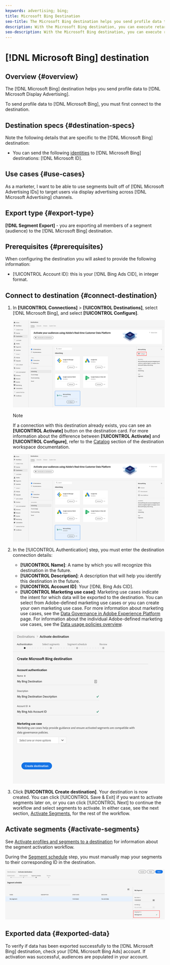 ```yaml
---
keywords: advertising; bing; 
title: Microsoft Bing Destination
seo-title: The Microsoft Bing destination helps you send profile data to Microsoft Display Advertising.
description: With the Microsoft Bing destination, you can execute retargeting and audience targeted digital campaigns across Microsoft Display Advertising.
seo-description: With the Microsoft Bing destination, you can execute retargeting and audience targeted digital campaigns across Microsoft Display Advertising.
---
```


# [!DNL Microsoft Bing] destination 

## Overview {#overview}

The [!DNL Microsoft Bing] destination helps you send profile data to [!DNL Microsoft Display Advertising].

To send profile data to [!DNL Microsoft Bing], you must first connect to the destination.

## Destination specs {#destination-specs}

Note the following details that are specific to the [!DNL Microsoft Bing] destination:

* You can send the following [identities](../../identity-service/namespaces.md) to [!DNL Microsoft Bing] destinations: [!DNL Microsoft ID].

## Use cases {#use-cases}

As a marketer, I want to be able to use segments built off of [!DNL Microsoft Advertising IDs] to target users via display advertising across [!DNL Microsoft Advertising] channels.

## Export type {#export-type}

**[!DNL Segment Export]** - you are exporting all members of a segment (audience) to the [!DNL Microsoft Bing] destination.

## Prerequisites {#prerequisites}

When configuring the destination you will asked to provide the following information:

* [!UICONTROL Account ID]: this is your [!DNL Bing Ads CID], in integer format.

## Connect to destination {#connect-destination}

1.  In **[!UICONTROL Connections]** > **[!UICONTROL Destinations]**, select [!DNL Microsoft Bing], and select **[!UICONTROL Configure]**.

    ![Configure Microsoft Bing Destination](assets/bing-destination-configure.png)

    >[!NOTE]
    >
    >If a connection with this destination already exists, you can see an **[!UICONTROL Activate]** button on the destination card. For more information about the difference between **[!UICONTROL Activate]** and **[!UICONTROL Configure]**, refer to the [Catalog](../destinations/destinations-workspace.md#catalog) section of the destination workspace documentation.
    >
    >![Activate Microsoft Bing Destination](assets/bing-destination-activate.png)

1. In the [!UICONTROL Authentication] step, you must enter the destination connection details:
   
   *  **[!UICONTROL Name]**: A name by which you will recognize this destination in the future.
   *  **[!UICONTROL Description]**: A description that will help you identify this destination in the future.
   *  **[!UICONTROL Account ID]**: Your [!DNL Bing Ads CID].
   *  **[!UICONTROL Marketing use case]**: Marketing use cases indicate the intent for which data will be exported to the destination. You can select from Adobe-defined marketing use cases or you can create your own marketing use case. For more information about marketing use cases, see the [Data Governance in Adobe Experience Platform](../privacy/data-governance-overview.md#destinations) page. For information about the individual Adobe-defined marketing use cases, see the [Data usage policies overview](../../data-governance/policies/overview.md#core-actions).

    ![Microsoft Bing Destination Authentication](assets/bing-destination-authentication.png)
    
1. Click **[!UICONTROL Create destination]**. Your destination is now created. You can click [!UICONTROL Save & Exit] if you want to activate segments later on, or you can click [!UICONTROL Next] to continue the workflow and select segments to activate. In either case, see the next section, [Activate Segments](#activate-segments), for the rest of the workflow.

## Activate segments {#activate-segments}

See [Activate profiles and segments to a destination](activate-destinations.md#select-attributes) for information about the segment activation workflow.

During the [Segment schedule](activate-destinations.md#segment-schedule) step, you must manually map your segments to their corresponding ID in the destination.

![Segment Mapping ID](assets/segment-mapping-id.png)

## Exported data {#exported-data}

To verify if data has been exported successfully to the [!DNL Microsoft Bing] destination, check your [!DNL Microsoft Bing Ads] account. If activation was successful, audiences are populated in your account. 